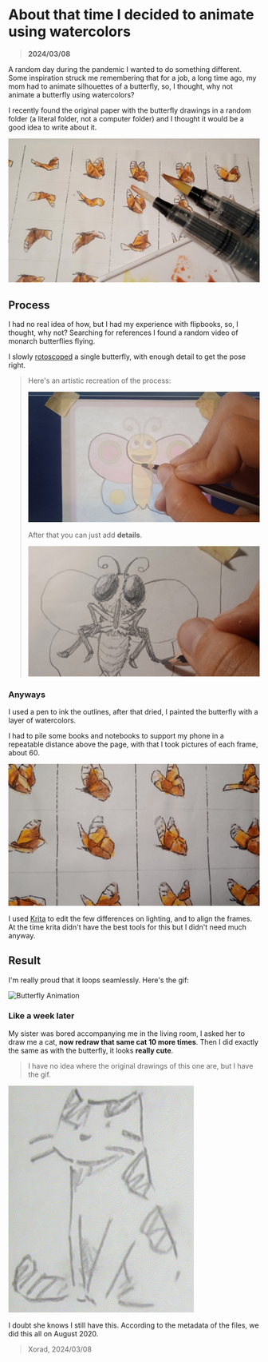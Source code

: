 # About that time I decided to animate using watercolors

> **2024/03/08**

A random day during the pandemic I wanted to do something different. Some inspiration struck me remembering that for a job, a long time ago, my mom had to animate silhouettes of a butterfly, so, I thought, why not animate a butterfly using watercolors?

I recently found the original paper with the butterfly drawings in a random folder (a literal folder, not a computer folder) and I thought it would be a good idea to write about it.

![Butterfly Frames](/media/butterflyFrames.jpg)

## Process

I had no real idea of how, but I had my experience with flipbooks, so, I thought, why not? Searching for references I found a random video of monarch butterflies flying.

I slowly [rotoscoped](https://en.wikipedia.org/wiki/Rotoscoping "Tracing over a video") a single butterfly, with enough detail to get the pose right.

> Here's an artistic recreation of the process:
>
> ![Butterfly Rotoscope](/media/butterflyRotoscoping.jpg)
>
> After that you can just add **details**.
>
> ![Butterfly Details](/media/butterflyDetailing.jpg)

### Anyways

I used a pen to ink the outlines, after that dried, I painted the butterfly with a layer of watercolors.

I had to pile some books and notebooks to support my phone in a repeatable distance above the page, with that I took pictures of each frame, about 60.

![Butterfly Closeup](/media/butterflyCloseup.jpg)

I used [Krita](https://krita.org/en/ "A free and open source painting program") to edit the few differences on lighting, and to align the frames. At the time krita didn't have the best tools for this but I didn't need much anyway.

## Result

I'm really proud that it loops seamlessly. Here's the gif:

![Butterfly Animation](/media/butterflyAnimation.gif)

### Like a week later

My sister was bored accompanying me in the living room, I asked her to draw me a cat, **now redraw that same cat 10 more times**. Then I did exactly the same as with the butterfly, it looks **really cute**.

> I have no idea where the original drawings of this one are, but I have the gif.

![Cat Animation](/media/gato.gif)

I doubt she knows I still have this. According to the metadata of the files, we did this all on August 2020.

> Xorad, 2024/03/08
